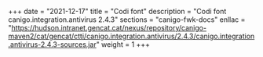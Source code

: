 +++
date        = "2021-12-17"
title       = "Codi font"
description = "Codi font canigo.integration.antivirus 2.4.3"
sections    = "canigo-fwk-docs"
enllac		= "https://hudson.intranet.gencat.cat/nexus/repository/canigo-maven2/cat/gencat/ctti/canigo.integration.antivirus/2.4.3/canigo.integration.antivirus-2.4.3-sources.jar"
weight		= 1
+++
